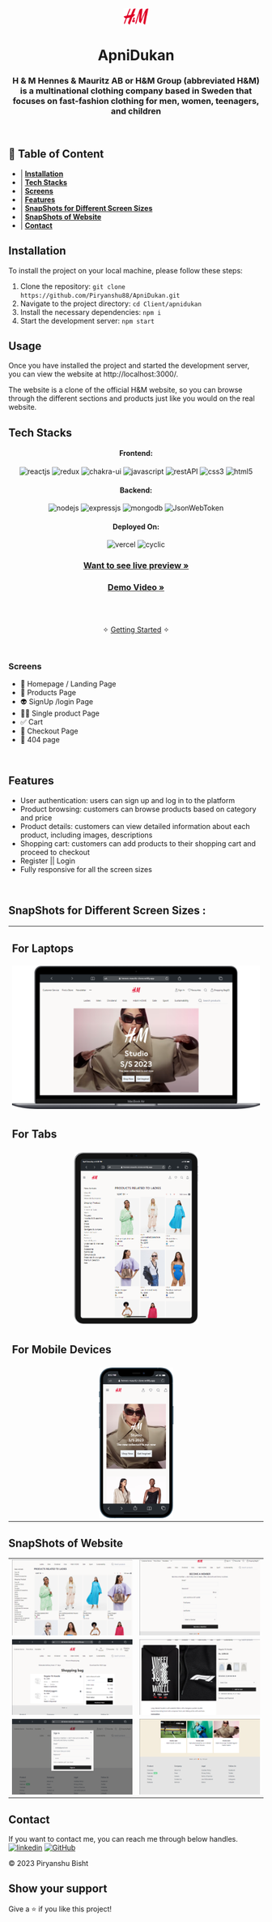 <p align='center' ><img width='10%' src="./ReadmeAssets/logohm.png"  alt="laptops-screen" />
</p>
<h1 align="center">ApniDukan</h1>

<h3 align="center">H & M Hennes & Mauritz AB or H&M Group (abbreviated H&M) is a multinational clothing company based in Sweden that focuses on fast-fashion clothing for men, women, teenagers, and children</h3>

<br />

## 📃 Table of Content

- | **[Installation ](#installation)**
- | **[Tech Stacks ](#tech-stacks)**
- | **[Screens ](#screens)**
- | **[Features ](#features)**
- | **[SnapShots for Different Screen Sizes ](#snapshots-for-different-screen-sizes)**
- | **[SnapShots of Website](#snapShots-of-website)**
- | **[Contact ](#contact)**

## Installation

To install the project on your local machine, please follow these steps:

1. Clone the repository: `git clone https://github.com/Piryanshu88/ApniDukan.git`
2. Navigate to the project directory: `cd Client/apnidukan`
3. Install the necessary dependencies: `npm i`
4. Start the development server: `npm start`


## Usage

Once you have installed the project and started the development server, you can view the website at http://localhost:3000/.

The website is a clone of the official H&M website, so you can browse through the different sections and products just like you would on the real website.



## Tech Stacks

<h4 align="center">Frontend:</h4>

<p align="center">
  <img src="https://img.shields.io/badge/React-20232A?style=for-the-badge&logo=react&logoColor=61DAFB" alt="reactjs" />
  <img src="https://img.shields.io/badge/Redux-593D88?style=for-the-badge&logo=redux&logoColor=white" alt="redux" />
  <img src="https://img.shields.io/badge/Chakra%20UI-3bc7bd?style=for-the-badge&logo=chakraui&logoColor=white" alt="chakra-ui" />
  <img src="https://img.shields.io/badge/JavaScript-323330?style=for-the-badge&logo=javascript&logoColor=F7DF1E" alt="javascript" />
  <img src="https://img.shields.io/badge/Rest_API-02303A?style=for-the-badge&logo=react-router&logoColor=white" alt="restAPI" />
  <img src="https://img.shields.io/badge/CSS3-1572B6?style=for-the-badge&logo=css3&logoColor=white" alt="css3" />
  <img src="https://img.shields.io/badge/HTML5-E34F26?style=for-the-badge&logo=html5&logoColor=white" alt="html5" />
</p>

<h4 align="center">Backend:</h4>

<p align="center">
 <img src="https://img.shields.io/badge/Node.js-339933?style=for-the-badge&logo=nodedotjs&logoColor=white" alt="nodejs" />
  <img src="https://img.shields.io/badge/Express.js-000000?style=for-the-badge&logo=express&logoColor=white" alt="expressjs" />
  <img src="https://img.shields.io/badge/MongoDB-4EA94B?style=for-the-badge&logo=mongodb&logoColor=white" alt="mongodb" />
  <img src="https://img.shields.io/badge/JWT-000000?style=for-the-badge&logo=JSON%20web%20tokens&logoColor=white" alt="JsonWebToken" />
</p>

<h4 align="center">Deployed On:</h4>

<p align="center">
  <img src="https://img.shields.io/badge/Netlify-00C7B7?style=for-the-badge&logo=netlify&logoColor=white" alt="vercel" />
  <img src="https://img.shields.io/badge/Cyclic-430098?style=for-the-badge&logo=cyclic&logoColor=white" alt="cyclic" />
</p>

<h3 align="center"><a href="https://hennes-mauritz-clone.netlify.app/"><strong>Want to see live preview »</strong></a></h3>

<h3 align="center"><a href=""><strong>Demo Video »</strong></a></h3>

<br />

<p align="center">
  <br />&#10023;
  <a href="#The-Little-AI">Getting Started</a> &#10023; 
</p>
<br />

### Screens

- 🏡 Homepage / Landing Page
- 🍎 Products Page
- 👽 SignUp /login Page
- 👨🏽 Single product Page
- ✅ Cart
- 🚀 Checkout Page
- 🌋 404 page

<br />

## Features

- User authentication: users can sign up and log in to the platform
- Product browsing: customers can browse products based on category and price
- Product details: customers can view detailed information about each product, including images, descriptions
- Shopping cart: customers can add products to their shopping cart and proceed to checkout
- Register || Login
- Fully responsive for all the screen sizes

<br />

## SnapShots for Different Screen Sizes :

<table>
  <tr>
    <td>
        <h2>For Laptops</h2>
    </td>
  </tr>
  <tr>
    <td  align="center" ><img src="./ReadmeAssets/laptop.png"  alt="laptops-screen" /></td> 
  </tr>

  <tr>
    <td>
        <h2>For Tabs</h2>
    </td>
  </tr>
  <tr>
    <td  align="center"><img src="./ReadmeAssets/tab.png" width='50%'  alt="tabs-screen" /></td>
  </tr>

  <tr>
    <td>
        <h2>For Mobile Devices</h2>
    </td>
  </tr>
  <tr>
    <td  align="center"><img src="./ReadmeAssets/mobile.png"  width='30%'alt="mobile-screen" /></td>
  </tr>

  </table>

## SnapShots of Website

<table>
  <tr>
    <td  align="center"><img src="./ReadmeAssets/product.png"  alt="mobile-screen" /></td>
    <td  align="center"><img src="./ReadmeAssets/signup.png"  alt="mobile-screen" /></td>
  </tr>
  <tr>
    <td  align="center"><img src="./ReadmeAssets/cart.png" alt="mobile-screen" /></td>
    <td  align="center"><img src="./ReadmeAssets/singleproduct.png"  alt="mobile-screen" /></td>
  </tr>
  <tr>
    <td  align="center"><img src="./ReadmeAssets/login.png"  alt="mobile-screen" /></td>
    <td  align="center"><img src="./ReadmeAssets/footer.png"  alt="mobile-screen" /></td>
  </tr>
</table>

## Contact

If you want to contact me, you can reach me through below handles. <br />
[![linkedin](https://img.shields.io/badge/Piryanshu_Bisht-0077B5?style=for-the-badge&logo=linkedin&logoColor=white)](https://www.linkedin.com/in/piryanshu-bisht-ba1a22231/)
[![GitHub](https://img.shields.io/badge/Piryanshu_Bisht-20232A?style=for-the-badge&logo=Github&logoColor=white)](https://github.com/Piryanshu88)

© 2023 Piryanshu Bisht

## Show your support

Give a ⭐️ if you like this project!
